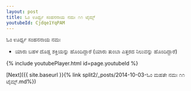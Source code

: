 ```yaml
---
layout: post
title: ಓಂ ಊರ್ಧ್ವ ಸಂಹನನಾಯ ನಮಃ ೧೧ ಟೈಮ್ಸ್
youtubeId: Cjdqe1YqPAM
---
```

 
 
 ಓಂ ಊರ್ಧ್ವ ಸಂಹನನಾಯ ನಮಃ  
 
 -  ಯಾರು ಬಹಳ ದೊಡ್ಡ ಶಕ್ತಿಯನ್ನು ಹೊಂದಿದ್ದಾರೆ (ಯಾರು ತುಂಬಾ ಎತ್ತರದ ನಿಲುವನ್ನು ಹೊಂದಿದ್ದಾರೆ) 
 
  
 
  
 
 
 
 
 
 


{% include youtubePlayer.html id=page.youtubeId %}
 
[Next]({{ site.baseurl }}{% link  split2/_posts/2014-10-03-ಓಂ ಮಹತೇ ನಮಃ ೧೧ ಟೈಮ್ಸ್.md%})
 

